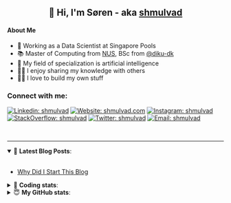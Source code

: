 <h2 align="center">
	👋 Hi, I'm Søren - aka <a href="https://shmulvad.com">shmulvad</a>
</h2>

#### About Me
- 🤖 Working as a Data Scientist at Singapore Pools
- 📚 Master of Computing from [NUS], BSc from [@diku-dk]
- 🧠 My field of specialization is artificial intelligence
- 👨‍🏫 I enjoy sharing my knowledge with others
- 👨‍💻 I love to build my own stuff

### Connect with me:

[![Linkedin: shmulvad](https://img.shields.io/badge/shmulvad-blue?style=flat&logo=Linkedin&logoColor=white)][linkedin]
[![Website: shmulvad.com](https://img.shields.io/badge/shmulvad.com-47CCCC?&style=flat&logo=Google-Chrome&logoColor=white)][website]
[![Instagram: shmulvad](https://img.shields.io/badge/-@shmulvad-purple?style=flat&logo=Instagram&logoColor=white)][instagram]
[![StackOverflow: shmulvad](https://img.shields.io/badge/shmulvad-FE7A16?style=flat&logo=stack-overflow&logoColor=white)][stackOverflow]
[![Twitter: shmulvad](https://img.shields.io/badge/@shmulvad-1ca0f1?style=flat&logo=twitter&logoColor=white)][twitter]
[![Email: shmulvad](https://img.shields.io/badge/shmulvad-D14836?style=flat&logo=gmail&logoColor=white)][mail]

<br />

---

<details open>
 <summary>📕 <b>Latest Blog Posts</b>: </summary>

<br>

<!-- BLOG-POST-LIST:START -->
- [Why Did I Start This Blog](https://shmulvad.com/blog/why-did-start-this-blog)
<!-- BLOG-POST-LIST:END -->

</details>

<!-- --- -->

<details>
 <summary>🤖 <b>Coding stats</b>: </summary>

<br>

NOTE: Doesn't track coding at work or work done in environments such as Jupyter Notebooks.

<!--START_SECTION:waka-->
![Code Time](http://img.shields.io/badge/Code%20Time-2%2C390%20hrs%2048%20mins-blue)

**I'm a Night 🦉** 

```text
🌞 Morning                427 commits         ██░░░░░░░░░░░░░░░░░░░░░░░   09.14 % 
🌆 Daytime                1213 commits        ██████░░░░░░░░░░░░░░░░░░░   25.96 % 
🌃 Evening                1923 commits        ██████████░░░░░░░░░░░░░░░   41.16 % 
🌙 Night                  1109 commits        ██████░░░░░░░░░░░░░░░░░░░   23.74 % 
```


📊 **This Week I Spent My Time On** 

```text
💬 Programming Languages: 
Python                   6 hrs 38 mins       ███████████████████████░░   90.74 % 
Other                    30 mins             ██░░░░░░░░░░░░░░░░░░░░░░░   06.95 % 
Bash                     6 mins              ░░░░░░░░░░░░░░░░░░░░░░░░░   01.49 % 
Text                     1 min               ░░░░░░░░░░░░░░░░░░░░░░░░░   00.37 % 
HTML                     0 secs              ░░░░░░░░░░░░░░░░░░░░░░░░░   00.19 % 

🔥 Editors: 
VS Code                  6 hrs 58 mins       ████████████████████████░   95.34 % 
Zsh                      20 mins             █░░░░░░░░░░░░░░░░░░░░░░░░   04.66 % 

🐱‍💻 Projects: 
company-scrapers         7 hrs 11 mins       █████████████████████████   98.43 % 
hit-locator              6 mins              ░░░░░░░░░░░░░░░░░░░░░░░░░   01.57 % 
```


 Last Updated on 09/03/2024 18:39:53 UTC
<!--END_SECTION:waka-->

</details>

<!-- --- -->

<details>
 <summary>😇 <b>My GitHub stats</b>: </summary>

<br>

<img align="left" alt="shmulvad's Github Stats" src="https://github-readme-stats.vercel.app/api?username=shmulvad&show_icons=true&hide_border=true" />

</details>



[website]: https://shmulvad.com
[twitter]: https://twitter.com/shmulvad
[linkedin]: https://linkedin.com/in/shmulvad
[instagram]: https://instagram.com/shmulvad
[stackOverflow]: https://stackoverflow.com/users/9248793/shmulvad
[mail]: mailto:shmulvad@gmail.com
[@diku-dk]: https://github.com/diku-dk
[github]: https://github.com/shmulvad
[NUS]: https://www.nus.edu.sg